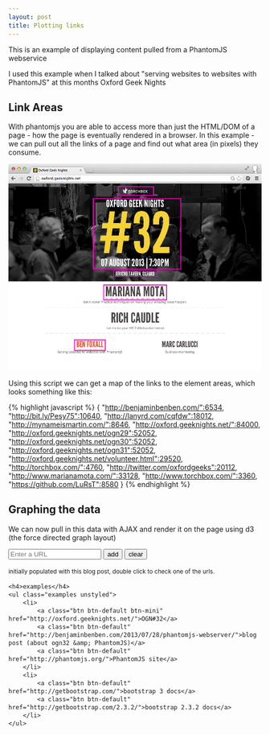 ```yaml
---
layout: post
title: Plotting links
---
```


<p class="lead">This is an example of displaying content pulled from a PhantomJS webservice</p>

I used this example when I talked about "serving websites to websites with PhantomJS" at this months Oxford Geek Nights

## Link Areas

With phantomjs you are able to access more than just the HTML/DOM of a page - how the page is eventually rendered in a browser.  In this example - we can pull out all the links of a page and find out what area (in pixels) they consume.

![link areas on oxford geek nights](/img/link-areas.png)

Using this script we can get a map of the links to the element areas, which looks something like this:

{% highlight javascript %}
{
  "http://benjaminbenben.com/":6534,
  "http://bit.ly/Pesy75":10640,
  "http://lanyrd.com/cqfdw":18012,
  "http://mynameismartin.com/":8646,
  "http://oxford.geeknights.net/":84000,
  "http://oxford.geeknights.net/ogn29":52052,
  "http://oxford.geeknights.net/ogn30":52052,
  "http://oxford.geeknights.net/ogn31":52052,
  "http://oxford.geeknights.net/volunteer.html":29520,
  "http://torchbox.com/":4760,
  "http://twitter.com/oxfordgeeks":20112,
  "http://www.marianamota.com/":33128,
  "http://www.torchbox.com/":3360,
  "https://github.com/LuRsT":8580
}
{% endhighlight %}

## Graphing the data

We can now pull in this data with AJAX and render it on the page using d3 (the force directed graph layout)


<div class="cr" data-cr="link-areas">
	<form class="form-inline" action="http://ogn32-link-areas.herokuapp.com">
		<input type="url" name="url" class="visurl form-control" placeholder="Enter a URL" required="required"/>
		<input type="submit" class="btn btn-primary" value="add" />
		<button class="btn btn-default">clear</button>
	</form>
	<div class="vis"><!----></div>
	<p><small>initially populated with this blog post, double click to check one of the urls.</small></p>


	<h4>examples</h4>
	<ul class="examples unstyled">
		<li>
			<a class="btn btn-default btn-mini" href="http://oxford.geeknights.net/">OGN#32</a> 
			<a class="btn btn-default" href="http://benjaminbenben.com/2013/07/28/phantomjs-webserver/">blog post (about ogn32 &amp; PhantomJS)</a> 
			<a class="btn btn-default" href="http://phantomjs.org/">PhantomJS site</a>
		</li>
		<li>
			<a class="btn btn-default" href="http://getbootstrap.com/">bootstrap 3 docs</a> 
			<a class="btn btn-default" href="http://getbootstrap.com/2.3.2/">bootstrap 2.3.2 docs</a>
		</li>
	</ul>
</div>
